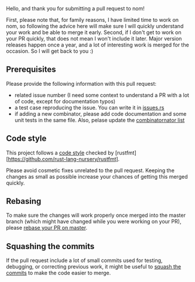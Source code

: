 Hello, and thank you for submitting a pull request to nom!

First, please note that, for family reasons, I have limited time to work on
nom, so following the advice here will make sure I will quickly understand
your work and be able to merge it early.
Second, if I don't get to work on your PR quickly, that does not mean I won't
include it later. Major version releases happen once a year, and a lot of
interesting work is merged for the occasion. So I will get back to you :)

## Prerequisites

Please provide the following information with this pull request:

- related issue number (I need some context to understand a PR with a lot of
code, except for documentation typos)
- a test case reproducing the issue. You can write it in [issues.rs](https://github.com/Geal/nom/blob/master/tests/issues.rs)
- if adding a new combinator, please add code documentation and some unit tests
in the same file. Also, pelase update the [combinatornator list](https://github.com/Geal/nom/blob/master/doc/choosing_a_combinator.md)

## Code style

This project follows a [code style](https://github.com/Geal/nom/blob/master/rustfmt.toml)
checked by [rustfmt][https://github.com/rust-lang-nursery/rustfmt].

Please avoid cosmetic fixes unrelated to the pull request. Keeping the changes
as small as possible increase your chances of getting this merged quickly.

## Rebasing

To make sure the changes will work properly once merged into the master branch
(which might have changed while you were working on your PR), please
[rebase your PR on master](https://git-scm.com/book/en/v2/Git-Branching-Rebasing).

## Squashing the commits

If the pull request include a lot of small commits used for testing, debugging,
or correcting previous work, it might be useful to
[squash the commits](https://git-scm.com/book/en/v2/Git-Tools-Rewriting-History)
to make the code easier to merge.

